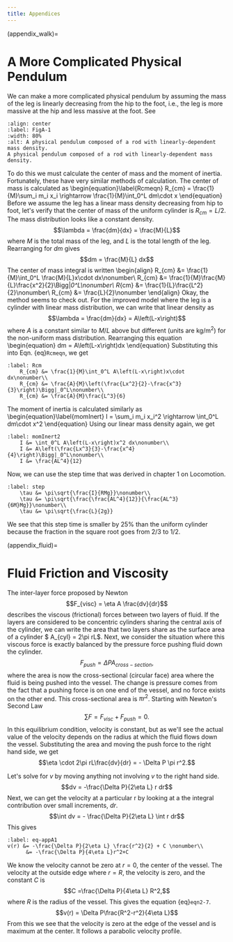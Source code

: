 ```yaml
---
title: Appendices
---
```


(appendix_walk)=
# A More Complicated Physical Pendulum

We can make a more complicated physical pendulum by assuming the mass of the leg is linearly decreasing from the hip to the foot, i.e., the leg is more massive at the hip and less massive at the foot. See [](#FigA-1)
```{figure} ./images/Appendix/LinearPhysPend.png
:align: center
:label: FigA-1
:width: 80%
:alt: A physical pendulum composed of a rod with linearly-dependent mass density.
A physical pendulum composed of a rod with linearly-dependent mass density.
```
To do this we must calculate the center of mass and the moment of inertia. Fortunately, these have very similar methods of calculation. The center of mass is calculated as
\begin{equation}\label{Rcmeqn}
    R_{cm} = \frac{1}{M}\sum_i m_i x_i \rightarrow \frac{1}{M}\int_0^L dm\cdot x
\end{equation}
Before we assume the leg has a linear mass density decreasing from hip to foot, let's verify that the center of mass of the uniform cylinder is $R_{cm}=L/2$. The mass distribution looks like a constant density.
$$\lambda = \frac{dm}{dx} = \frac{M}{L}$$
where $M$ is the total mass of the leg, and $L$ is the total length of the leg. Rearranging for $dm$ gives
$$dm = \frac{M}{L} dx$$
The center of mass integral is written
\begin{align}
    R_{cm} &= \frac{1}{M}\int_0^L \frac{M}{L}x\cdot dx\nonumber\\
    R_{cm} &= \frac{1}{M}\frac{M}{L}\frac{x^2}{2}\Bigg|_0^L\nonumber\\
    R_{cm} &= \frac{1}{L}\frac{L^2}{2}\nonumber\\
    R_{cm} &= \frac{L}{2}\nonumber
\end{align}
Okay, the method seems to check out. For the improved model where the leg is a cylinder with linear mass distribution, we can write that linear density as
$$\lambda = \frac{dm}{dx} = A\left(L-x\right)$$
where $A$ is a constant similar to $M/L$ above but different (units are kg/m$^2$) for the non-uniform mass distribution. Rearranging this equation
\begin{equation}
   dm = A\left(L-x\right)dx
\end{equation}
Substituting this into Eqn. {eq}`Rcmeqn`, we get
```{math}
:label: Rcm
    R_{cm} &= \frac{1}{M}\int_0^L A\left(L-x\right)x\cdot dx\nonumber\\
    R_{cm} &= \frac{A}{M}\left(\frac{Lx^2}{2}-\frac{x^3}{3}\right)\Bigg|_0^L\nonumber\\
    R_{cm} &= \frac{A}{M}\frac{L^3}{6}
```

The moment of inertia is calculated similarly as
\begin{equation}\label{momInert}
    I = \sum_i m_i x_i^2 \rightarrow \int_0^L dm\cdot x^2
\end{equation}
Using our linear mass density again, we get
```{math}
:label: momInert2
    I &= \int_0^L A\left(L-x\right)x^2 dx\nonumber\\
    I &= A\left(\frac{Lx^3}{3}-\frac{x^4}{4}\right)\Bigg|_0^L\nonumber\\
    I &= \frac{AL^4}{12}
```

Now, we can use the step time that was derived in chapter 1 on Locomotion.
```{math}
:label: step
    \tau &= \pi\sqrt{\frac{I}{RMg}}\nonumber\\
    \tau &= \pi\sqrt{\frac{\frac{AL^4}{12}}{\frac{AL^3}{6M}Mg}}\nonumber\\
    \tau &= \pi\sqrt{\frac{L}{2g}}
```
We see that this step time is smaller by 25\% than the uniform cylinder because the fraction in the square root goes from $2/3$ to $1/2$.

(appendix_fluid)=
# Fluid Friction and Viscosity

The inter-layer force proposed by Newton $$F_{visc} = \eta A \frac{dv}{dr}$$
describes the viscous (frictional) forces between two layers of fluid. If the layers are considered to be concentric cylinders sharing the central axis of the cylinder, we can write the area that two layers share as the surface area of a cylinder $ A_{cyl} = 2\pi rL$.
Next, we consider the situation where this viscous force is exactly balanced by the pressure force pushing fluid down the cylinder.
$$F_{push} = \Delta P A_{cross-section},$$
where the area is now the cross-sectional (circular face) area where the fluid is being pushed into the vessel. The change is pressure comes from the fact that a pushing force is on one end of the vessel, and no force exists on the other end. This cross-sectional area is $\pi r^2$. Starting with Newton's Second Law
$$\sum F = F_{visc}+F_{push} = 0.$$
In this equilibrium condition, velocity is constant, but as we'll see the actual value of the velocity depends on the radius at which the fluid flows down the vessel. Substituting the area and moving the push force to the right hand side, we get
$$\eta \cdot 2\pi rL\frac{dv}{dr} = - \Delta P \pi r^2.$$

Let's solve for $v$ by moving anything not involving $v$ to the right hand side.
$$dv = -\frac{\Delta P}{2\eta L} r dr$$
Next, we can get the velocity at a particular r by looking at a the integral contribution over small increments, $dr$.
$$\int dv = - \frac{\Delta P}{2\eta L} \int r dr$$
This gives
```{math}
:label: eq-appA1
v(r) &= -\frac{\Delta P}{2\eta L} \frac{r^2}{2} + C \nonumber\\
      &= -\frac{\Delta P}{4\eta L}r^2+C
```
We know the velocity cannot be zero at $r=0$, the center of the vessel. The velocity at the outside edge where $r=R$, the velocity is zero, and the constant $C$ is
$$C =\frac{\Delta P}{4\eta L} R^2,$$
where $R$ is the radius of the vessel. This gives the equation {eq}`eqn2-7`.
$$v(r) = \Delta P\frac{R^2-r^2}{4\eta L}$$
From this we see that the velocity is zero at the edge of the vessel and is maximum at the center. It follows a parabolic velocity profile.